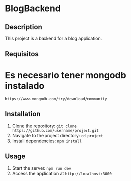 # BlogBackend

## Description
This project is a backend for a blog application.
## Requisitos 
# Es necesario tener mongodb instalado
`https://www.mongodb.com/try/download/community`

## Installation
1. Clone the repository: `git clone https://github.com/username/project.git`
2. Navigate to the project directory: `cd project`
3. Install dependencies: `npm install`


## Usage
1. Start the server: `npm run dev`
2. Access the application at `http://localhost:3000`
